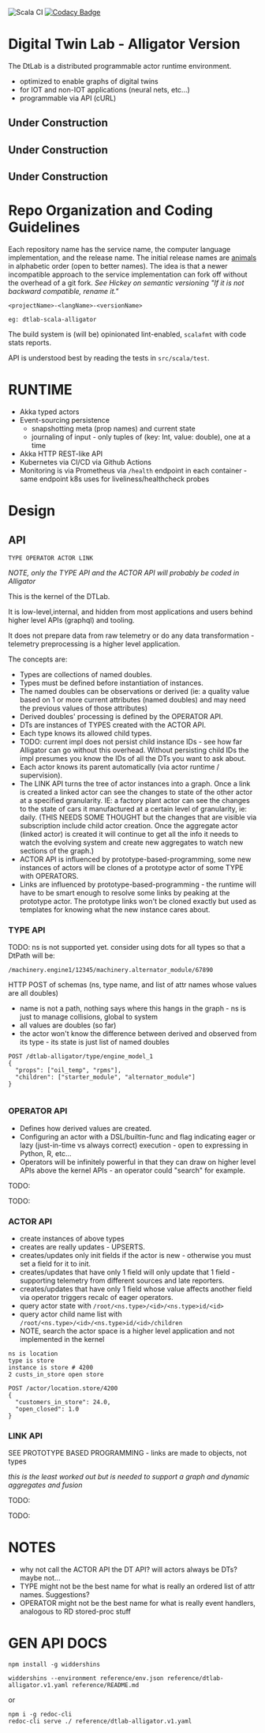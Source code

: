 ![Scala CI](https://github.com/SoMind/dtlab-scala-alligator/workflows/Scala%20CI/badge.svg?branch=master) 
[![Codacy Badge](https://api.codacy.com/project/badge/Grade/3f57111974a34940b2ec91904c1c37a6)](https://app.codacy.com/gh/SoMind/dtlab-scala-alligator?utm_source=github.com&utm_medium=referral&utm_content=SoMind/dtlab-scala-alligator&utm_campaign=Badge_Grade_Dashboard)

# Digital Twin Lab - Alligator Version

The DtLab is a distributed programmable actor runtime environment.

  * optimized to enable graphs of digital twins 
  * for IOT and non-IOT applications (neural nets, etc...)
  * programmable via API (cURL)

## Under Construction

## Under Construction

## Under Construction

# Repo Organization and Coding Guidelines

Each repository name has the service name, the computer language implementation, and the release name.  The initial
release names are [animals](https://gist.github.com/navicore/b578e4c6e15d125b1a04ec522e295acf) in alphabetic order (open to better names).  The idea is that a
newer incompatible approach to the service implementation can fork off without the overhead of a git fork.
*See Hickey on semantic versioning "If it is not backward compatible, rename it."*

```
<projectName>-<langName>-<versionName>

eg: dtlab-scala-alligator
```

The build system is (will be) opinionated lint-enabled, `scalafmt` with code stats reports.

API is understood best by reading the tests in `src/scala/test`.

# RUNTIME

  * Akka typed actors
  * Event-sourcing persistence
    * snapshotting meta (prop names) and current state
    * journaling of input - only tuples of (key: Int, value: double), one at a time
  * Akka HTTP REST-like API
  * Kubernetes via CI/CD via Github Actions
  * Monitoring is via Prometheus via `/health` endpoint in each container - same endpoint k8s uses for liveliness/healthcheck probes

# Design

## API

```
TYPE OPERATOR ACTOR LINK
```
*NOTE, only the TYPE API and the ACTOR API will probably be coded in Alligator*

This is the kernel of the DTLab.

It is low-level,internal, and hidden from most applications and users behind higher level APIs (graphql) and tooling.

It does not prepare data from raw telemetry or do any data transformation - telemetry preprocessing is a higher level application.

The concepts are: 

  * Types are collections of named doubles.  
  * Types must be defined before instantiation of instances.
  * The named doubles can be observations or derived (ie: a quality value based on 1 or more current attributes (named doubles) and may need the previous values of those attributes)
  * Derived doubles' processing is defined by the OPERATOR API.
  * DTs are instances of TYPES created with the ACTOR API.
  * Each type knows its allowed child types.
  * TODO: current impl does not persist child instance IDs - see how far Alligator can go without this overhead.  Without persisting child IDs the impl presumes you know the IDs of all the DTs you want to ask about.
  * Each actor knows its parent automatically (via actor runtime / supervision).
  * The LINK API turns the tree of actor instances into a graph.  Once a link is created a linked actor can see the changes to state of the other actor at a specified granularity.  IE: a factory plant actor can see the changes to the state of cars it manufactured at a certain level of granularity, ie: daily. (THIS NEEDS SOME THOUGHT but the changes that are visible via subscription include child actor creation.  Once the aggregate actor (linked actor) is created it will continue to get all the info it needs to watch the evolving system and create new aggregates to watch new sections of the graph.)  
  * ACTOR API is influenced by prototype-based-programming, some new instances of actors will be clones of a prototype actor of some TYPE with OPERATORS.
  * Links are influenced by prototype-based-programming - the runtime will have to be smart enough to resolve some links by peaking at the prototype actor.  The prototype links won't be cloned exactly but used as templates for knowing what the new instance cares about.

### TYPE API

TODO: ns is not supported yet.  consider using dots for all types so that a DtPath will be:

```
/machinery.engine1/12345/machinery.alternator_module/67890
```

HTTP POST of schemas (ns, type name, and list of attr names whose values are all doubles)
  
  * name is not a path, nothing says where this hangs in the graph - ns is just to manage collisions, global to system
  * all values are doubles (so far)
  * the actor won't know the difference between derived and observed from its type - its state is just list of named doubles

```
POST /dtlab-alligator/type/engine_model_1
{
  "props": ["oil_temp", "rpms"],
  "children": ["starter_module", "alternator_module"]
}


```

### OPERATOR API
  
  * Defines how derived values are created.
  * Configuring an actor with a DSL/builtin-func and flag indicating eager or lazy (just-in-time vs always correct) execution - open to expressing in Python, R, etc...
  * Operators will be infinitely powerful in that they can draw on higher level APIs above the kernel APIs - an operator could "search" for example.

  TODO:

  TODO:

### ACTOR API

  * create instances of above types
  * creates are really updates - UPSERTS.
  * creates/updates only init fields if the actor is new - otherwise you must set a field for it to init.
  * creates/updates that have only 1 field will only update that 1 field - supporting telemetry from different sources and late reporters.
  * creates/updates that have only 1 field whose value affects another field via operator triggers recalc of eager operators.
  * query actor state with `/root/<ns.type>/<id>/<ns.type>id/<id>`
  * query actor child name list with `/root/<ns.type>/<id>/<ns.type>id/<id>/children`
  * NOTE, search the actor space is a higher level application and not implemented in the kernel

```
ns is location
type is store
instance is store # 4200
2 custs_in_store open store

POST /actor/location.store/4200
{
  "customers_in_store": 24.0,
  "open_closed": 1.0
}

```

### LINK API

SEE PROTOTYPE BASED PROGRAMMING - links are made to objects, not types

*this is the least worked out but is needed to support a graph and dynamic aggregates and fusion*

TODO:

TODO:


# NOTES

* why not call the ACTOR API the DT API?  will actors always be DTs?  maybe not...
* TYPE might not be the best name for what is really an ordered list of attr names.  Suggestions?
* OPERATOR might not be the best name for what is really event handlers, analogous to RD stored-proc stuff


# GEN API DOCS

```
npm install -g widdershins

widdershins --environment reference/env.json reference/dtlab-alligator.v1.yaml reference/README.md

```

or

```
npm i -g redoc-cli
redoc-cli serve ./ reference/dtlab-alligator.v1.yaml
```
